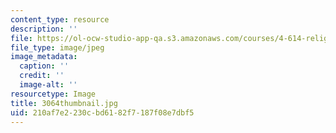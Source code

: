 ```yaml
---
content_type: resource
description: ''
file: https://ol-ocw-studio-app-qa.s3.amazonaws.com/courses/4-614-religious-architecture-and-islamic-cultures-fall-2002/210af7e2230cbd6182f7187f08e7dbf5_3064thumbnail.jpg
file_type: image/jpeg
image_metadata:
  caption: ''
  credit: ''
  image-alt: ''
resourcetype: Image
title: 3064thumbnail.jpg
uid: 210af7e2-230c-bd61-82f7-187f08e7dbf5
---
```

